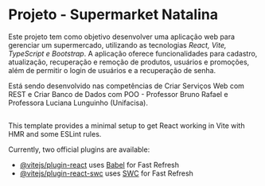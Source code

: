 # Projeto - Supermarket Natalina
Este projeto tem como objetivo desenvolver uma aplicação web para gerenciar um supermercado, utilizando as tecnologias *React, Vite, TypeScript e Bootstrap*. A aplicação oferece funcionalidades para cadastro, atualização, recuperação e remoção de produtos, usuários e promoções, além de permitir o login de usuários e a recuperação de senha.

Está sendo desenvolvido nas competências de Criar Serviços Web com REST e Criar Banco de Dados com POO - Professor Bruno Rafael e Professora Luciana Lunguinho (Unifacisa).
## 
This template provides a minimal setup to get React working in Vite with HMR and some ESLint rules.

Currently, two official plugins are available:

- [@vitejs/plugin-react](https://github.com/vitejs/vite-plugin-react/blob/main/packages/plugin-react/README.md) uses [Babel](https://babeljs.io/) for Fast Refresh
- [@vitejs/plugin-react-swc](https://github.com/vitejs/vite-plugin-react-swc) uses [SWC](https://swc.rs/) for Fast Refresh
